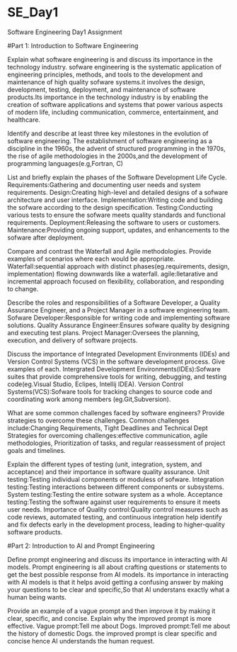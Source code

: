 # SE_Day1
Software Engineering Day1 Assignment

#Part 1: Introduction to Software Engineering

Explain what software engineering is and discuss its importance in the technology industry.
sofware engineering is the systematic application of engineering principles, methods, and tools to the development and maintenance of high quality sofware systems.it involves the design, development, testing, deployment, and maintenance of software products.Its importance in the technology industry is by enabling the creation of software applications and systems that power various aspects of modern life, including communication, commerce, entertainment, and healthcare.

Identify and describe at least three key milestones in the evolution of software engineering.
The establishment of software engineering as a discipline in the 1960s, the advent of structured programming in the 1970s,  the rise of agile methodologies in the 2000s,and the development of programming languages(e.g,Fortran, C)

List and briefly explain the phases of the Software Development Life Cycle.
Requirements:Gathering and documenting user needs and system requirements.
Design:Creating high-level and detailed designs of a sofware architecture and user interface.
Implementation:Writing code and building the sofware according to the design specification.
Testing:Conducting various tests to ensure the sofware meets quality standards and functional requirements.
Deployment:Releasing the software to users or customers.
Maintenance:Providing ongoing support, updates, and enhancements to the sofware after deployment.

Compare and contrast the Waterfall and Agile methodologies. Provide examples of scenarios where each would be appropriate.
Waterfall:sequential approach with distinct phases(eg.requirements, design, implementation) flowing downwards like a waterfall.
agile:Iletarative and incremental approach focused on flexibility, collaboration, and responding to change.

Describe the roles and responsibilities of a Software Developer, a Quality Assurance Engineer, and a Project Manager in a software engineering team.
Sofware Developer:Responsible for writing code and implementing software solutions.
Quality Assurance Engineer:Ensures sofware quality by designing and executing test plans.
Project Manager:Oversees the planning, execution, and delivery of software projects.

Discuss the importance of Integrated Development Environments (IDEs) and Version Control Systems (VCS) in the software development process. Give examples of each.
Intergrated Development Environments(IDEs):Sofware suites that provide comprehensive tools for writing, debugging, and testing code(eg.Visual Studio, Eclipes, Intellij IDEA).
Version Control Systems(VCS):Sofware tools for tracking changes to source code and coordinating work among members (eg.Git,Subversion).

What are some common challenges faced by software engineers? Provide strategies to overcome these challenges.
Common challenges include:Changing Requirements, Tight Deadlines and Technical Dept
Strategies for overcoming challenges:effective communication, agile methodologies, Prioritization of tasks, and regular reassessment of project goals and timelines.

Explain the different types of testing (unit, integration, system, and acceptance) and their importance in software quality assurance.
Unit testing:Testing individual components or moduless of sofware.
Integration testing:Testing interactions between different components or subsystems.
System testing:Testing the entire sotware system as a whole.
Acceptance testing:Testing the software against user requirements to ensure it meets user needs.
Importance of Quality control:Quality control measures such as code reviews, automated testing, and continuous integration help identify and fix defects early in the development process, leading to higher-quality software products.

#Part 2: Introduction to AI and Prompt Engineering


Define prompt engineering and discuss its importance in interacting with AI models.
Prompt engineering is all about crafting questions or statements to get the best possible response from AI models.
its importance in interacting with AI models is that it helps avoid getting a confusing answer by making your questions to be clear and specific,So that AI understans exactly what a human being wants.

Provide an example of a vague prompt and then improve it by making it clear, specific, and concise. Explain why the improved prompt is more effective.
Vague prompt:Tell me about Dogs.
Improved prompt:Tell me about the history of domestic Dogs.
the improved prompt is clear specific and concise hence AI understands the human request.
